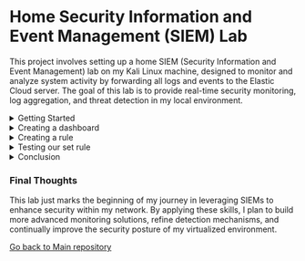 # Home Security Information and Event Management (SIEM) Lab

This project involves setting up a home SIEM (Security Information and Event Management) lab on my Kali Linux machine, designed to monitor and analyze system activity by forwarding all logs and events to the Elastic Cloud server. The goal of this lab is to provide real-time security monitoring, log aggregation, and threat detection in my local environment.

<details>
  <summary>Getting Started</summary>

  ## Setting up the environment

  <table>
  <tr>
    <td><img src="https://github.com/uli385899/My-Projects-Portfolio/blob/main/.assets/siem-1.png" alt="SIEM Image 1" width="1000"/></td>
    <td><img src="https://github.com/uli385899/My-Projects-Portfolio/blob/main/.assets/siem-6.1.png" alt="SIEM Image 2" width="1000"/></td>
  </tr>
</table>

To set up the lab, the Elastic Defend agent was added as an integration on the Elastic Cloud platform. The integration process involved copying the installation commands provided by Elastic into the terminal on my local machine. These commands installed and configured the Elastic Agent, enabling it to collect and forward system logs, security events, and other telemetry data from my local host to the Elastic Cloud server.

  ## Verifying intergration

<img src="https://github.com/uli385899/My-Projects-Portfolio/blob/main/.assets/siem-4.1.png">
<img src="https://github.com/uli385899/My-Projects-Portfolio/blob/main/.assets/siem-5.1.png">
  
To verify that telemetry data was being successfully forwarded from my local machine to the Elastic Cloud server, an nmap scan was executed. This generated system events and logs related to the scan. Verification was performed by navigating to the Discovery tab in Elastic Defend, conducting a quick KQL search query for "nmap".

  <hr>
</details>

<details>
  <summary>Creating a dashboard</summary>

  ## Importance of creating a dashboard

Creating visualizations for ingested data is essential for monitoring trends, identifying anomalies, and gaining actionable insights. Dashboards allow for real-time tracking of log inflow and make it easier to interpret large datasets visually.

  ## My created dashboard

  <img src="https://github.com/uli385899/My-Projects-Portfolio/blob/main/.assets/siem-7.png">

 
This visualization, titled "Logs Inflow," represents the number of logs recorded every 30 minutes on my local machine. The horizontal axis displays the timeline (@timestamp) in 30-minute intervals, while the vertical axis shows the count of records during each interval. The area chart provides an intuitive view of log volume trends, enabling quick identification of spikes in activity.

I used the KQL (Kusto Query Language) tool to search for _**process.args : "nmap"**_, filtering the data to reduce the number of records from thousands to just a few dozen. This approach makes the results more focused and actionable by narrowing down to relevant insights, which can later be used for different queries.

  ## My dashboard's visual configuration

<table style="width: 100%; text-align: center; border-collapse: collapse;">
  <tr>
    <!-- Top Row: SIEM-8 and SIEM-10 -->
    <td style="width: 50%; padding: 10px;">
      <img src="https://github.com/uli385899/My-Projects-Portfolio/blob/main/.assets/siem-8.png" 
           alt="SIEM Image 8" 
           style="width: 100%; height: auto;">
    </td>
    <td style="width: 50%; padding: 10px;">
      <img src="https://github.com/uli385899/My-Projects-Portfolio/blob/main/.assets/siem-10.png" 
           alt="SIEM Image 10" 
           style="width: 100%; height: auto;">
    </td>
  </tr>
  <tr>
    <!-- Bottom Row: SIEM-9 -->
    <td colspan="2" style="padding: 10px;">
      <div style="display: flex; justify-content: center;">
        <img src="https://github.com/uli385899/My-Projects-Portfolio/blob/main/.assets/siem-9.png" 
             alt="SIEM Image 9" 
             style="width: 50%; height: auto;">
      </div>
    </td>
  </tr>
</table>

<hr>
</details>

<details>
  <summary>Creating a rule</summary>

  ## The purpose of creating rules in SIEM systems

  Rules in SIEM systems play a critical role in detecting, monitoring, and responding to security threats. They analyze ingested data in real-time to identify suspicious activities, such as brute force attacks, unauthorized access, or data exfiltration attempts. When specific conditions or patterns are met, rules trigger alerts that are sent to analysts for immediate action. This helps reduce incident response times, cut down on noise, and ensures security teams focus on actionable threats.

  ## Nmap scanning detection rule
  
  In this rule, I configured the SIEM to detect any nmap scan executed on my local host by monitoring command-line arguments and specific event actions. When such activity is identified, the rule triggers an alert and sends a detailed notification via email. This rule helps ensure timely awareness of potential reconnaissance activities on the system.

<hr>
<img src="https://github.com/uli385899/My-Projects-Portfolio/blob/main/.assets/siem-11.png">

We begin by defining the rule using a Custom Query type, selecting the relevant data view (logs-*), and constructing a query to detect nmap activity. The query, _**process.args : "nmap" or event.action : "nmap_scanning" and host.name : "kali"**_, filters logs to identify events where nmap scans are executed on the local host. To minimize duplicate alerts, suppression fields like _**Effective_process.entity_id**_ and _**Effective_process.name**_ are added, and the rule is set to trigger once per execution within a 5-minute window.

<hr>
<img src="https://github.com/uli385899/My-Projects-Portfolio/blob/main/.assets/siem-12.png">

Next, we configure the basic details of the rule by providing a title and a description that outlines its purpose. The severity level is set to **Low** since nmap scans are typically reconnaissance activities performed for information gathering rather than overtly malicious actions

The risk score is assigned a value of **50**, indicating a moderate level of concern. This score helps define how impactful the event could be on the host, balancing between informational and actionable risk.

Finally, tags such as **nmap**, **reconnaissance**, and **localhost** are added to categorize the rule. These tags make it easier to filter and identify the type of alert triggered, streamlining future investigations and reports.

<hr>
<img src="https://github.com/uli385899/My-Projects-Portfolio/blob/main/.assets/siem-13.png">

In this step, we configured the schedule for the rule to ensure timely detection of nmap scans. The rule is set to run every **1 minute**, enabling near real-time monitoring for any matching events. Additionally, the look-back time of **1 minute** is configured to ensure no events are missed during execution intervals. This scheduling ensures the rule captures and alerts nmap scans promptly, providing quick notifications for immediate action.

<hr>
<img src="https://github.com/uli385899/My-Projects-Portfolio/blob/main/.assets/siem-14.png">

Finally, we configure the **action** to be taken when the rule's conditions are met. In this case, the SIEM is set to send an email notification using the preconfigured Elastic-Cloud-SMTP connector. The email contains a clear subject, _**"Alert: Nmap Scan Detected on Localhost"**_, and a concise message stating that an nmap scan has been detected and immediate action is required. This ensures that any suspicious activity is promptly communicated for further investigation or response.

<hr>
</details>

<details>
  <summary>Testing our set rule</summary>

  ## Performing an nmap scan to trigger an alert

  <img src="https://github.com/uli385899/My-Projects-Portfolio/blob/main/.assets/siem-15.png">

  We now will proceed to perform a basic nmap scan on the localhost using the command _**sudo nmap -A -sV localhost**_. This action will generate logs that match the conditions defined in the "**Nmap Scan Detection on localhost**" rule, allowing us to test if the SIEM successfully detects the scan and triggers an alert.

  ## Receiving alert via SIEM

  <img src="https://github.com/uli385899/My-Projects-Portfolio/blob/main/.assets/siem-17.png">

  As shown here, the alert was successfully triggered at the correct **timestamp**, matching the conditions set in the rule. Additionally, key information such as _**host.name**_, _**process.name**_, _**process.args**_, and _**user.name**_ is provided, giving analysts a clear overview of the event. This information is vital for conducting further investigations and ensuring that the activity is understood and addressed appropriately.

  ## Receiving alert via email

  <img src="https://github.com/uli385899/My-Projects-Portfolio/blob/main/.assets/siem-16.png">

  Additionally, the alert notification was successfully received via email, as configured in the **action** step of the rule. The email promptly informs the recipient that an nmap scan was detected on the localhost, allowing for immediate awareness and action.

  <hr>
</details>

<details>
  <summary>Conclusion</summary>
&nbsp;
  
From completing this lab, I gained valuable hands-on experience in the following areas:  
- **Data Aggregation and Centralization:** Understanding how to collect, organize, and centralize logs from multiple sources into a SIEM.  
- **Visualization Creation:** Developing intuitive dashboards to track and analyze log data effectively.  
- **Log Analysis:** Interpreting patterns and trends in log data to identify anomalies or spikes in activity.  
- **Configuration and Customization:** Configuring specific parameters, such as time intervals and data filters, to meet targeted analytical needs.  
- **Alert Rule Creation:** Designing and implementing custom rules for generating alerts based on specific log patterns or anomalies, enhancing proactive threat detection.

</details>

### Final Thoughts
This lab just marks the beginning of my journey in leveraging SIEMs to enhance security within my network. By applying these skills, I plan to build more advanced monitoring solutions, refine detection mechanisms, and continually improve the security posture of my virtualized environment.

[Go back to Main repository](https://github.com/uli385899/My-Projects-Portfolio)

